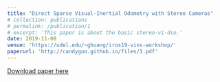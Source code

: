```yaml
---
title: "Direct Sparse Visual-Inertial Odometry with Stereo Cameras"
# collection: publications
# permalink: /publication/1
# excerpt: 'This paper is about the basic stereo-vi-dso.'
date: 2019-11-08
venue: 'https://udel.edu/~ghuang/iros19-vins-workshop/'
paperurl: 'http://candyguo.github.io/files/1.pdf'
---
```



[Download paper here](http://candyguo.github.io/files/1.pdf)